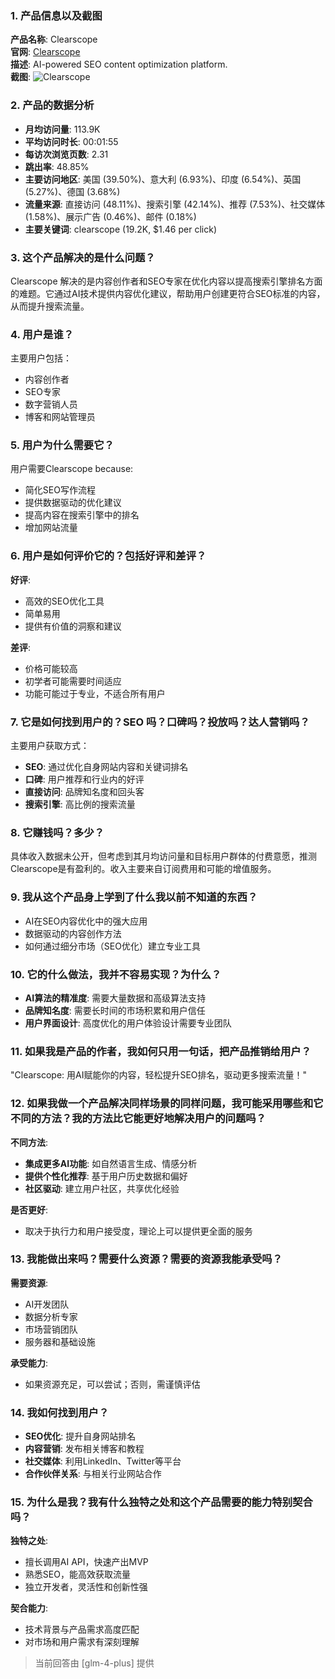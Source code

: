 ### 1. 产品信息以及截图

**产品名称**: Clearscope  
**官网**: [Clearscope](https://www.clearscope.io)  
**描述**: AI-powered SEO content optimization platform.  
**截图**: ![Clearscope](https://cdn-images.toolify.ai/169454160671335877.jpg)

### 2. 产品的数据分析

- **月均访问量**: 113.9K
- **平均访问时长**: 00:01:55
- **每访次浏览页数**: 2.31
- **跳出率**: 48.85%
- **主要访问地区**: 美国 (39.50%)、意大利 (6.93%)、印度 (6.54%)、英国 (5.27%)、德国 (3.68%)
- **流量来源**: 直接访问 (48.11%)、搜索引擎 (42.14%)、推荐 (7.53%)、社交媒体 (1.58%)、展示广告 (0.46%)、邮件 (0.18%)
- **主要关键词**: clearscope (19.2K, $1.46 per click)

### 3. 这个产品解决的是什么问题？

Clearscope 解决的是内容创作者和SEO专家在优化内容以提高搜索引擎排名方面的难题。它通过AI技术提供内容优化建议，帮助用户创建更符合SEO标准的内容，从而提升搜索流量。

### 4. 用户是谁？

主要用户包括：
- 内容创作者
- SEO专家
- 数字营销人员
- 博客和网站管理员

### 5. 用户为什么需要它？

用户需要Clearscope because:
- 简化SEO写作流程
- 提供数据驱动的优化建议
- 提高内容在搜索引擎中的排名
- 增加网站流量

### 6. 用户是如何评价它的？包括好评和差评？

**好评**:
- 高效的SEO优化工具
- 简单易用
- 提供有价值的洞察和建议

**差评**:
- 价格可能较高
- 初学者可能需要时间适应
- 功能可能过于专业，不适合所有用户

### 7. 它是如何找到用户的？SEO 吗？口碑吗？投放吗？达人营销吗？

主要用户获取方式：
- **SEO**: 通过优化自身网站内容和关键词排名
- **口碑**: 用户推荐和行业内的好评
- **直接访问**: 品牌知名度和回头客
- **搜索引擎**: 高比例的搜索流量

### 8. 它赚钱吗？多少？

具体收入数据未公开，但考虑到其月均访问量和目标用户群体的付费意愿，推测Clearscope是有盈利的。收入主要来自订阅费用和可能的增值服务。

### 9. 我从这个产品身上学到了什么我以前不知道的东西？

- AI在SEO内容优化中的强大应用
- 数据驱动的内容创作方法
- 如何通过细分市场（SEO优化）建立专业工具

### 10. 它的什么做法，我并不容易实现？为什么？

- **AI算法的精准度**: 需要大量数据和高级算法支持
- **品牌知名度**: 需要长时间的市场积累和用户信任
- **用户界面设计**: 高度优化的用户体验设计需要专业团队

### 11. 如果我是产品的作者，我如何只用一句话，把产品推销给用户？

"Clearscope: 用AI赋能你的内容，轻松提升SEO排名，驱动更多搜索流量！"

### 12. 如果我做一个产品解决同样场景的同样问题，我可能采用哪些和它不同的方法？我的方法比它能更好地解决用户的问题吗？

**不同方法**:
- **集成更多AI功能**: 如自然语言生成、情感分析
- **提供个性化推荐**: 基于用户历史数据和偏好
- **社区驱动**: 建立用户社区，共享优化经验

**是否更好**:
- 取决于执行力和用户接受度，理论上可以提供更全面的服务

### 13. 我能做出来吗？需要什么资源？需要的资源我能承受吗？

**需要资源**:
- AI开发团队
- 数据分析专家
- 市场营销团队
- 服务器和基础设施

**承受能力**:
- 如果资源充足，可以尝试；否则，需谨慎评估

### 14. 我如何找到用户？

- **SEO优化**: 提升自身网站排名
- **内容营销**: 发布相关博客和教程
- **社交媒体**: 利用LinkedIn、Twitter等平台
- **合作伙伴关系**: 与相关行业网站合作

### 15. 为什么是我？我有什么独特之处和这个产品需要的能力特别契合吗？

**独特之处**:
- 擅长调用AI API，快速产出MVP
- 熟悉SEO，能高效获取流量
- 独立开发者，灵活性和创新性强

**契合能力**:
- 技术背景与产品需求高度匹配
- 对市场和用户需求有深刻理解

> 当前回答由 [glm-4-plus] 提供